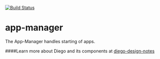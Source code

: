 [![Build Status](https://travis-ci.org/cloudfoundry-incubator/app-manager.svg)](https://travis-ci.org/cloudfoundry-incubator/app-manager)

app-manager
===========

The App-Manager handles starting of apps.

####Learn more about Diego and its components at [diego-design-notes](https://github.com/cloudfoundry-incubator/diego-design-notes)
